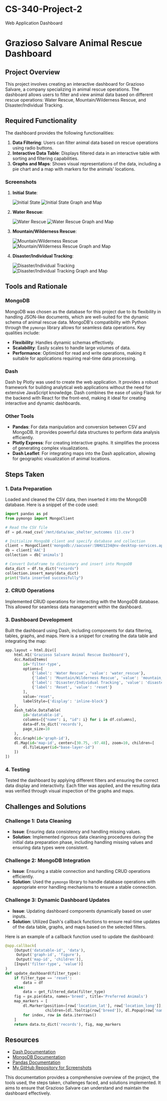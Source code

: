 # CS-340-Project-2
Web Application Dashboard 


# Grazioso Salvare Animal Rescue Dashboard

## Project Overview

This project involves creating an interactive dashboard for Grazioso Salvare, a company specializing in animal rescue operations. The dashboard allows users to filter and view animal data based on different rescue operations: Water Rescue, Mountain/Wilderness Rescue, and Disaster/Individual Tracking.

## Required Functionality

The dashboard provides the following functionalities:

1. **Data Filtering**: Users can filter animal data based on rescue operations using radio buttons.
2. **Interactive Data Table**: Displays filtered data in an interactive table with sorting and filtering capabilities.
3. **Graphs and Maps**: Shows visual representations of the data, including a pie chart and a map with markers for the animals' locations.

### Screenshots

1. **Initial State**:
   
   ![Initial State](CS_340_Module_7_Project_2_(initial_state).png)
   ![Initial State Graph and Map](CS_340_Module_7_Project_2_initial_state_graphmap.png)

2. **Water Rescue**:
   
   ![Water Rescue](CS_340_Module_7_Project_2_water.png)
   ![Water Rescue Graph and Map](CS_340_Module_7_Project_2_water_graphmap.png)

3. **Mountain/Wilderness Rescue**:
   
   ![Mountain/Wilderness Rescue](CS_340_Module_7_Project_2_wild.png)
   ![Mountain/Wilderness Rescue Graph and Map](CS_340_Module_7_Project_2_wild_graphmap.png)

4. **Disaster/Individual Tracking**:
   
   ![Disaster/Individual Tracking]((disaster).png)
   ![Disaster/Individual Tracking Graph and Map](CS_340_Module_7_Project_2_disaster_graphmap.png)

## Tools and Rationale

### MongoDB
MongoDB was chosen as the database for this project due to its flexibility in handling JSON-like documents, which are well-suited for the dynamic schema of animal rescue data. MongoDB's compatibility with Python through the `pymongo` library allows for seamless data operations. Key qualities include:
- **Flexibility**: Handles dynamic schemas effectively.
- **Scalability**: Easily scales to handle large volumes of data.
- **Performance**: Optimized for read and write operations, making it suitable for applications requiring real-time data processing.

### Dash
Dash by Plotly was used to create the web application. It provides a robust framework for building analytical web applications without the need for extensive JavaScript knowledge. Dash combines the ease of using Flask for the backend with React for the front-end, making it ideal for creating interactive and dynamic dashboards.

### Other Tools
- **Pandas**: For data manipulation and conversion between CSV and MongoDB. It provides powerful data structures to perform data analysis efficiently.
- **Plotly Express**: For creating interactive graphs. It simplifies the process of generating complex visualizations.
- **Dash Leaflet**: For integrating maps into the Dash application, allowing for geographic visualization of animal locations.

## Steps Taken

### 1. Data Preparation
Loaded and cleaned the CSV data, then inserted it into the MongoDB database. Here is a snippet of the code used:

```python
import pandas as pd
from pymongo import MongoClient

# Read the CSV file
df = pd.read_csv('/mnt/data/aac_shelter_outcomes (1).csv')

# Initialize MongoDB client and specify database and collection
client = MongoClient('mongodb://aacuser:SNHU1234@nv-desktop-services.apporto.com:31111')
db = client['AAC']
collection = db['animals']

# Convert DataFrame to dictionary and insert into MongoDB
data_dict = df.to_dict("records")
collection.insert_many(data_dict)
print("Data inserted successfully")
```

### 2. CRUD Operations
Implemented CRUD operations for interacting with the MongoDB database. This allowed for seamless data management within the dashboard.

### 3. Dashboard Development
Built the dashboard using Dash, including components for data filtering, tables, graphs, and maps. Here is a snippet for creating the data table and integrating the map:

```python
app.layout = html.Div([
    html.H1('Grazioso Salvare Animal Rescue Dashboard'),
    dcc.RadioItems(
        id='filter-type',
        options=[
            {'label': 'Water Rescue', 'value': 'water_rescue'},
            {'label': 'Mountain/Wilderness Rescue', 'value': 'mountain_wilderness_rescue'},
            {'label': 'Disaster/Individual Tracking', 'value': 'disaster_individual_tracking'},
            {'label': 'Reset', 'value': 'reset'}
        ],
        value='reset',
        labelStyle={'display': 'inline-block'}
    ),
    dash_table.DataTable(
        id='datatable-id',
        columns=[{"name": i, "id": i} for i in df.columns],
        data=df.to_dict('records'),
        page_size=10
    ),
    dcc.Graph(id='graph-id'),
    dl.Map(id='map-id', center=[30.75, -97.48], zoom=10, children=[
        dl.TileLayer(id="base-layer-id")
    ])
])
```

### 4. Testing
Tested the dashboard by applying different filters and ensuring the correct data display and interactivity. Each filter was applied, and the resulting data was verified through visual inspection of the graphs and maps.

## Challenges and Solutions

### Challenge 1: Data Cleaning
- **Issue**: Ensuring data consistency and handling missing values.
- **Solution**: Implemented rigorous data cleaning procedures during the initial data preparation phase, including handling missing values and ensuring data types were consistent.

### Challenge 2: MongoDB Integration
- **Issue**: Ensuring a stable connection and handling CRUD operations efficiently.
- **Solution**: Used the `pymongo` library to handle database operations with appropriate error handling mechanisms to ensure a stable connection.

### Challenge 3: Dynamic Dashboard Updates
- **Issue**: Updating dashboard components dynamically based on user inputs.
- **Solution**: Utilized Dash's callback functions to ensure real-time updates of the data table, graphs, and maps based on the selected filters.

Here is an example of a callback function used to update the dashboard:

```python
@app.callback(
    [Output('datatable-id', 'data'),
     Output('graph-id', 'figure'),
     Output('map-id', 'children')],
    [Input('filter-type', 'value')]
)
def update_dashboard(filter_type):
    if filter_type == 'reset':
        data = df
    else:
        data = get_filtered_data(filter_type)
    fig = px.pie(data, names='breed', title='Preferred Animals')
    map_markers = [
        dl.Marker(position=[row['location_lat'], row['location_long']],
                  children=[dl.Tooltip(row['breed']), dl.Popup(row['name'])])
        for index, row in data.iterrows()
    ]
    return data.to_dict('records'), fig, map_markers
```

## Resources

- [Dash Documentation](https://dash.plotly.com/)
- [MongoDB Documentation](https://docs.mongodb.com/)
- [Pandas Documentation](https://pandas.pydata.org/docs/)
- [My GitHub Repository for Screenshots](https://github.com/EmpressCatbug/CS-340-Project-2)

This documentation provides a comprehensive overview of the project, the tools used, the steps taken, challenges faced, and solutions implemented. It aims to ensure that Grazioso Salvare can understand and maintain the dashboard effectively.
